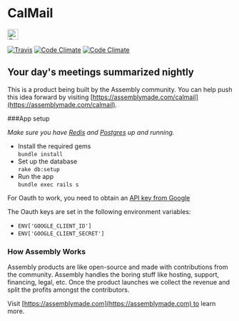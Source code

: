 # CalMail

<a href="https://assembly.com/calmail/bounties?utm_campaign=assemblage&utm_source=calmail&medium=repo_badge"><img src="https://asm-badger.herokuapp.com/calmail/badges/tasks.svg" height="24px" alt="Open Tasks" /></a>

[![Travis](https://img.shields.io/travis/asm-products/calmail.svg?style=flat)](https://travis-ci.org/asm-products/calmail) [![Code Climate](https://img.shields.io/codeclimate/github/asm-products/calmail.svg?style=flat)](https://codeclimate.com/github/asm-products/calmail) [![Code Climate](https://img.shields.io/codeclimate/coverage/github/triAGENS/ashikawa-core.svg?style=flat)](https://codeclimate.com/github/asm-products/calmail)

## Your day's meetings summarized nightly

This is a product being built by the Assembly community. You can help push this idea forward by visiting [https://assemblymade.com/calmail](https://assemblymade.com/calmail).


###App setup

*Make sure you have [Redis](http://redis.io) and [Postgres](http://www.postgresql.org) up and running.*

- Install the required gems
<br>`bundle install`
- Set up the database
<br>`rake db:setup`
- Run the app
<br>`bundle exec rails s`

For Oauth to work, you need to obtain an [API key from Google](https://developers.google.com/api-client-library/python/guide/aaa_apikeys)

The Oauth keys are set in the following environment variables:
- `ENV['GOOGLE_CLIENT_ID']`
- `ENV['GOOGLE_CLIENT_SECRET']`


### How Assembly Works

Assembly products are like open-source and made with contributions from the community. Assembly handles the boring stuff like hosting, support, financing, legal, etc. Once the product launches we collect the revenue and split the profits amongst the contributors.

Visit [https://assemblymade.com](https://assemblymade.com) to learn more.
